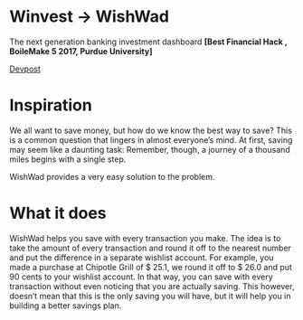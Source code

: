 # Winvest -> WishWad
The next generation banking investment dashboard
**[Best Financial Hack , BoileMake 5 2017, Purdue University]**

[Devpost](https://devpost.com/software/wishwad)
# Inspiration
We all want to save money, but how do we know the best way to save? This is a common question that lingers in almost everyone’s mind. At first, saving may seem like a daunting task: Remember, though, a journey of a thousand miles begins with a single step.

WishWad provides a very easy solution to the problem.

# What it does
WishWad helps you save with every transaction you make. The idea is to take the amount of every transaction and round it off to the nearest number and put the difference in a separate wishlist account. For example, you made a purchase at Chipotle Grill of $ 25.1, we round it off to $ 26.0 and put 90 cents to your wishlist account. In that way, you can save with every transaction without even noticing that you are actually saving. This however, doesn’t mean that this is the only saving you will have, but it will help you in building a better savings plan.
